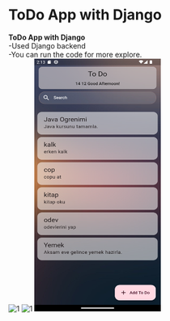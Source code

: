 # ToDo App with Django
<b>ToDo App with Django</b><br>
-Used Django backend<br>
-You can run the code for more explore.<br>
![1](readme_files/1.gif)
![1](readme_files/2.gif)
<img src="readme_files/1.png" width="250" height="500">



